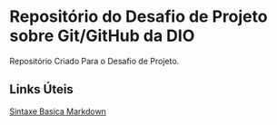 # Repositório do Desafio de Projeto sobre Git/GitHub da DIO
Repositório Criado Para o Desafio de Projeto.

## Links Úteis
[Sintaxe Basica Markdown](https://www.markdownguide.org/basic-syntax/)
